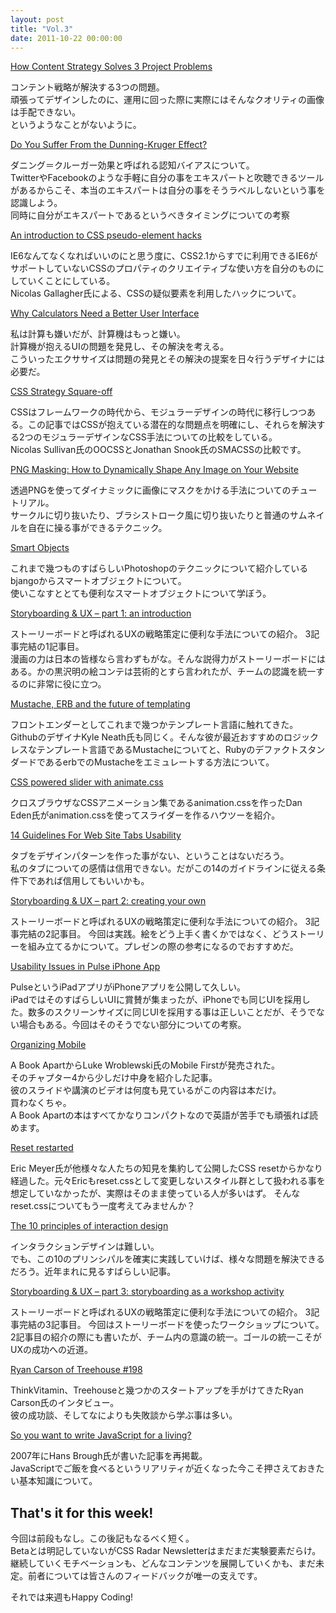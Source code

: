 ```yaml
---
layout: post
title: "Vol.3"
date: 2011-10-22 00:00:00
---
```


[How Content Strategy Solves 3 Project Problems](http://www.teehanlax.com/blog/how-content-strategy-solves-3-project-problems/)

コンテント戦略が解決する3つの問題。  
頑張ってデザインしたのに、運用に回った際に実際にはそんなクオリティの画像は手配できない。  
というようなことがないように。

[Do You Suffer From the Dunning-Kruger Effect?](http://net.tutsplus.com/articles/do-you-suffer-from-the-dunning-kruger-effect/)

ダニング＝クルーガー効果と呼ばれる認知バイアスについて。  
TwitterやFacebookのような手軽に自分の事をエキスパートと吹聴できるツールがあるからこそ、本当のエキスパートは自分の事をそうラベルしないという事を認識しよう。  
同時に自分がエキスパートであるというべきタイミングについての考察

[An introduction to CSS pseudo-element hacks](http://nicolasgallagher.com/an-introduction-to-css-pseudo-element-hacks/)

IE6なんてなくなればいいのにと思う度に、CSS2.1からすでに利用できるIE6がサポートしていないCSSのプロパティのクリエイティブな使い方を自分のものにしていくことにしている。  
Nicolas Gallagher氏による、CSSの疑似要素を利用したハックについて。

[Why Calculators Need a Better User Interface](http://uxmovement.com/thinking/why-calculators-need-a-better-user-interface/)

私は計算も嫌いだが、計算機はもっと嫌い。  
計算機が抱えるUIの問題を発見し、その解決を考える。  
こういったエクササイズは問題の発見とその解決の提案を日々行うデザイナには必要だ。

[CSS Strategy Square-off](http://www.viget.com/inspire/css-squareoff/)

CSSはフレームワークの時代から、モジュラーデザインの時代に移行しつつある。この記事ではCSSが抱えている潜在的な問題点を明確にし、それらを解決する2つのモジュラーデザインなCSS手法についての比較をしている。  
Nicolas Sullivan氏のOOCSSとJonathan Snook氏のSMACSSの比較です。

[PNG Masking: How to Dynamically Shape Any Image on Your Website](http://wegraphics.net/blog/articles/png-masking-how-to-dynamically-shape-any-image-on-your-website/)

透過PNGを使ってダイナミックに画像にマスクをかける手法についてのチュートリアル。  
サークルに切り抜いたり、ブラシストローク風に切り抜いたりと普通のサムネイルを自在に操る事ができるテクニック。

[Smart Objects](http://bjango.com/articles/smartobjects/)

これまで幾つものすばらしいPhotoshopのテクニックについて紹介しているbjangoからスマートオブジェクトについて。  
使いこなすととても便利なスマートオブジェクトについて学ぼう。

[Storyboarding & UX – part 1: an introduction](http://johnnyholland.org/2011/10/14/storyboarding-ux-part-1-an-introduction/)

ストーリーボードと呼ばれるUXの戦略策定に便利な手法についての紹介。
3記事完結の1記事目。  
漫画の力は日本の皆様なら言わずもがな。そんな説得力がストーリーボードにはある。かの黒沢明の絵コンテは芸術的とすら言われたが、チームの認識を統一するのに非常に役に立つ。

[Mustache, ERB and the future of templating](http://warpspire.com/posts/mustache-style-erb/)

フロントエンダーとしてこれまで幾つかテンプレート言語に触れてきた。  
GithubのデザイナKyle Neath氏も同じく。そんな彼が最近おすすめのロジックレスなテンプレート言語であるMustacheについてと、RubyのデファクトスタンダードであるerbでのMustacheをエミュレートする方法について。

[CSS powered slider with animate.css](http://dundeewebstandards.com/post/9/css-powered-slider-with-animate-css/)

クロスブラウザなCSSアニメーション集であるanimation.cssを作ったDan Eden氏がanimation.cssを使ってスライダーを作るハウツーを紹介。  

[14 Guidelines For Web Site Tabs Usability](http://usabilitygeek.com/14-guidelines-for-web-site-tabs-usability/)

タブをデザインパターンを作った事がない、ということはないだろう。  
私のタブについての感情は信用できない。だがこの14のガイドラインに従える条件下であれば信用してもいいかも。

[Storyboarding & UX – part 2: creating your own](http://johnnyholland.org/2011/10/17/storyboarding-ux-part-2-creating-your-own/)

ストーリーボードと呼ばれるUXの戦略策定に便利な手法についての紹介。
3記事完結の2記事目。
今回は実践。絵をどう上手く書くかではなく、どうストーリーを組み立てるかについて。プレゼンの際の参考になるのでおすすめだ。

[Usability Issues in Pulse iPhone App](http://uxmag.com/articles/usability-issues-in-pulse-iphone-app)

PulseというiPadアプリがiPhoneアプリを公開して久しい。  
iPadではそのすばらしいUIに賞賛が集まったが、iPhoneでも同じUIを採用した。数多のスクリーンサイズに同じUIを採用する事は正しいことだが、そうでない場合もある。今回はそのそうでない部分についての考察。

[Organizing Mobile](http://www.alistapart.com/articles/organizing-mobile/)

A Book ApartからLuke Wroblewski氏のMobile Firstが発売された。  
そのチャプター4から少しだけ中身を紹介した記事。  
彼のスライドや講演のビデオは何度も見ているがこの内容は本だけ。  
買わなくちゃ。  
A Book Apartの本はすべてかなりコンパクトなので英語が苦手でも頑張れば読めます。

[Reset restarted](http://csswizardry.com/2011/10/reset-restarted/)

Eric Meyer氏が他様々な人たちの知見を集約して公開したCSS resetからかなり経過した。元々Ericもreset.cssとして変更しないスタイル群として扱われる事を想定していなかったが、実際はそのまま使っている人が多いはず。
そんなreset.cssについてもう一度考えてみませんか？

[The 10 principles of interaction design](http://www.netmagazine.com/node/1460)

インタラクションデザインは難しい。  
でも、この10のプリンシパルを確実に実践していけば、様々な問題を解決できるだろう。近年まれに見るすばらしい記事。

[Storyboarding & UX – part 3: storyboarding as a workshop activity](http://johnnyholland.org/2011/10/19/storyboarding-ux-part-3-storyboarding-as-a-workshop-activity/)

ストーリーボードと呼ばれるUXの戦略策定に便利な手法についての紹介。
3記事完結の3記事目。 
今回はストーリーボードを使ったワークショップについて。  
2記事目の紹介の際にも書いたが、チーム内の意識の統一。ゴールの統一こそがUXの成功への近道。

[Ryan Carson of Treehouse #198](http://thisweekinstartups.com/blog/ryan-carson-of-treehouse-198.html)

ThinkVitamin、Treehouseと幾つかのスタートアップを手がけてきたRyan Carson氏のインタビュー。  
彼の成功談、そしてなによりも失敗談から学ぶ事は多い。

[So you want to write JavaScript for a living?](http://www.nczonline.net/blog/2011/10/20/so-you-want-to-write-javascript-for-a-living-repost/)

2007年にHans Brough氏が書いた記事を再掲載。  
JavaScriptでご飯を食べるというリアリティが近くなった今こそ押さえておきたい基本知識について。

## That's it for this week!

今回は前段もなし。この後記もなるべく短く。  
Betaとは明記していないがCSS Radar Newsletterはまだまだ実験要素だらけ。  
継続していくモチベーションも、どんなコンテンツを展開していくかも、まだ未定。前者については皆さんのフィードバックが唯一の支えです。  

それでは来週もHappy Coding!


